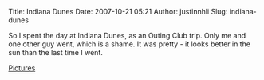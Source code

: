 Title: Indiana Dunes
Date: 2007-10-21 05:21
Author: justinnhli
Slug: indiana-dunes

So I spent the day at Indiana Dunes, as an Outing Club trip. Only me and
one other guy went, which is a shame. It was pretty - it looks better in
the sun than the last time I went.

[Pictures](http://picasaweb.google.com/ninghui48/IndianaDunes2007Oct20?authkey=Bswu37EtX68)

